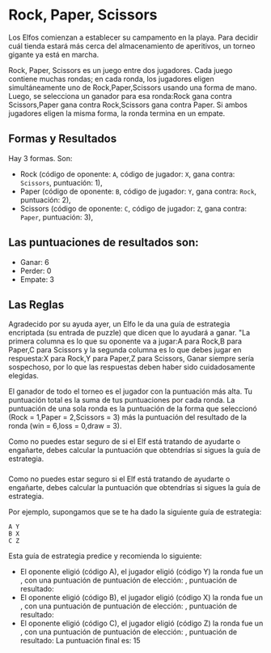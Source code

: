 # Rock, Paper, Scissors
Los Elfos comienzan a establecer su campamento en la playa. Para decidir cuál tienda estará más cerca del almacenamiento de aperitivos, un torneo gigante  ya está en marcha.

Rock, Paper, Scissors es un juego entre dos jugadores. Cada juego contiene muchas rondas; en cada ronda, los jugadores eligen simultáneamente uno de Rock,Paper,Scissors  usando una forma de mano. Luego, se selecciona un ganador para esa ronda:Rock  gana contra Scissors,Paper  gana contra Rock,Scissors  gana contra Paper. Si ambos jugadores eligen la misma forma, la ronda termina en un empate. 
## Formas y Resultados

Hay 3 formas. Son:
 - Rock (código de oponente: `A`, código de jugador: `X`, gana contra: `Scissors`, puntuación: 1), 
 - Paper (código de oponente: `B`, código de jugador: `Y`, gana contra: `Rock`, puntuación: 2), 
 - Scissors (código de oponente: `C`, código de jugador: `Z`, gana contra: `Paper`, puntuación: 3), 

## Las puntuaciones de resultados son: 
- Ganar: 6
- Perder: 0
- Empate: 3
 ## Las Reglas 

Agradecido por su ayuda ayer, un Elfo le da una guía de estrategia encriptada (su entrada de puzzle) que dicen que lo ayudará a ganar. "La primera columna es lo que su oponente va a jugar:A para Rock,B para Paper,C para Scissors y la segunda columna es lo que debes jugar en respuesta:X para Rock,Y para Paper,Z para Scissors, Ganar siempre sería sospechoso, por lo que las respuestas deben haber sido cuidadosamente elegidas.

El ganador de todo el torneo es el jugador con la puntuación más alta. Tu puntuación total es la suma de tus puntuaciones por cada ronda. La puntuación de una sola ronda es la puntuación de la forma que seleccionó (Rock = 1,Paper = 2,Scissors = 3) más la puntuación del resultado de la ronda (win = 6,loss = 0,draw = 3).
            
Como no puedes estar seguro de si el Elf está tratando de ayudarte o engañarte, debes calcular la puntuación que obtendrías si sigues la guía de estrategia.


### 

Como no puedes estar seguro si el Elf está tratando de ayudarte o engañarte, debes calcular la puntuación que obtendrías si sigues la guía de estrategia.

Por ejemplo, supongamos que se te ha dado la siguiente guía de estrategia:

```
A Y
B X
C Z
```
Esta guía de estrategia predice y recomienda lo siguiente:

- El oponente eligió  (código A), el jugador eligió  (código Y)
la ronda fue un , con una puntuación de 
      puntuación de elección: , puntuación de resultado: 
- El oponente eligió  (código B), el jugador eligió  (código X)
la ronda fue un , con una puntuación de 
      puntuación de elección: , puntuación de resultado: 
- El oponente eligió  (código C), el jugador eligió  (código Z)
la ronda fue un , con una puntuación de 
      puntuación de elección: , puntuación de resultado: 
La puntuación final es: 15
